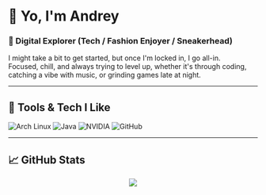# 👋 Yo, I'm Andrey

### 🧢 Digital Explorer (Tech / Fashion Enjoyer / Sneakerhead)

I might take a bit to get started, but once I'm locked in, I go all-in.  
Focused, chill, and always trying to level up, whether it's through coding, catching a vibe with music, or grinding games late at night.



---

## 🧰 Tools & Tech I Like

![Arch Linux](https://img.shields.io/badge/Arch_Linux-1793D1?style=for-the-badge&logo=arch-linux&logoColor=white)
![Java](https://img.shields.io/badge/Java-ED8B00?style=for-the-badge&logo=java&logoColor=white)
![NVIDIA](https://img.shields.io/badge/NVIDIA-76B900?style=for-the-badge&logo=nvidia&logoColor=white)
![GitHub](https://img.shields.io/badge/GitHub-181717?style=for-the-badge&logo=github&logoColor=white)


---

## 📈 GitHub Stats

<p align="center">
  <img src="https://github-readme-stats.vercel.app/api?username=Andreyszn&show_icons=true&theme=radical" />
</p>

